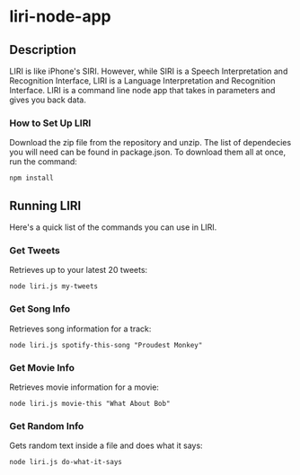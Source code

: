 # liri-node-app

## Description

LIRI is like iPhone's SIRI. However, while SIRI is a Speech Interpretation and Recognition Interface, LIRI is a Language Interpretation and Recognition Interface. LIRI is a command line node app that takes in parameters and gives you back data.

### How to Set Up LIRI

Download the zip file from the repository and unzip. The list of dependecies you will need can be found in package.json. To download them all at once, run the command:

`npm install`

## Running LIRI

Here's a quick list of the commands you can use in LIRI.

### Get Tweets

Retrieves up to your latest 20 tweets:

`node liri.js my-tweets`

### Get Song Info

Retrieves song information for a track:

`node liri.js spotify-this-song "Proudest Monkey"`

### Get Movie Info

Retrieves movie information for a movie:

`node liri.js movie-this "What About Bob"`

### Get Random Info

Gets random text inside a file and does what it says:

`node liri.js do-what-it-says`
